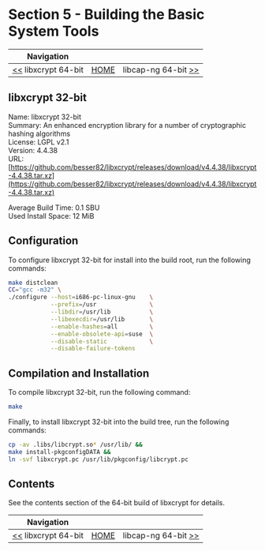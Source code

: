 # Section 5 - Building the Basic System Tools

| Navigation |||
| --- | --- | ---: |
| [<<](./libxcrypt64bit.md) libxcrypt 64-bit | [HOME](../README.md) | libcap-ng 64-bit [>>](./libcap-ng64bit.md) |

## libxcrypt 32-bit

Name: libxcrypt 32-bit<br />
Summary: An enhanced encryption library for a number of cryptographic hashing algorithms<br />
License: LGPL v2.1<br />
Version: 4.4.38<br />
URL: [https://github.com/besser82/libxcrypt/releases/download/v4.4.38/libxcrypt-4.4.38.tar.xz](https://github.com/besser82/libxcrypt/releases/download/v4.4.38/libxcrypt-4.4.38.tar.xz)<br />

Average Build Time: 0.1 SBU<br />
Used Install Space: 12 MiB<br />

## Configuration

To configure libxcrypt 32-bit for install into the build root, run the following commands:

```bash
make distclean
CC="gcc -m32" \
./configure --host=i686-pc-linux-gnu    \
            --prefix=/usr               \
            --libdir=/usr/lib           \
            --libexecdir=/usr/lib       \
            --enable-hashes=all         \
            --enable-obsolete-api=suse  \
            --disable-static            \
            --disable-failure-tokens
```


## Compilation and Installation

To compile libxcrypt 32-bit, run the following command:

```bash
make
```

Finally, to install libxcrypt 32-bit into the build tree, run the following commands:

```bash
cp -av .libs/libcrypt.so* /usr/lib/ &&
make install-pkgconfigDATA &&
ln -svf libxcrypt.pc /usr/lib/pkgconfig/libcrypt.pc
```

## Contents

See the contents section of the 64-bit build of libxcrypt for details.

| Navigation |||
| --- | --- | ---: |
| [<<](./libxcrypt64bit.md) libxcrypt 64-bit | [HOME](../README.md) | libcap-ng 64-bit [>>](./libcap-ng64bit.md) |
